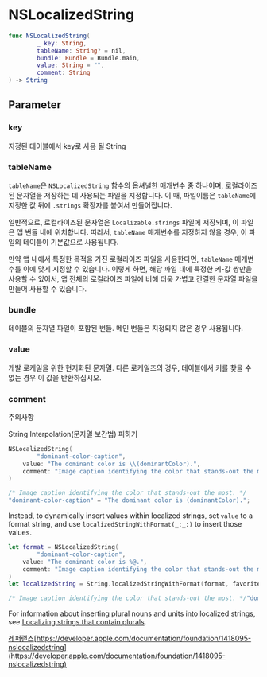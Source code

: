 
# NSLocalizedString

```swift
func NSLocalizedString(
		_ key: String,
		tableName: String? = nil,
		bundle: Bundle = Bundle.main,
		value: String = "",
		comment: String
) -> String
```

## **Parameter**

### **key**

지정된 테이블에서 key로 사용 될 String

### tableName

`tableName`은 `NSLocalizedString` 함수의 옵셔널한 매개변수 중 하나이며, 로컬라이즈된 문자열을 저장하는 데 사용되는 파일을 지정합니다. 이 때, 파일이름은 `tableName`에 지정한 값 뒤에 `.strings` 확장자를 붙여서 만들어집니다.

일반적으로, 로컬라이즈된 문자열은 `Localizable.strings` 파일에 저장되며, 이 파일은 앱 번들 내에 위치합니다. 따라서, `tableName` 매개변수를 지정하지 않을 경우, 이 파일의 테이블이 기본값으로 사용됩니다.

만약 앱 내에서 특정한 목적을 가진 로컬라이즈 파일을 사용한다면, `tableName` 매개변수를 이에 맞게 지정할 수 있습니다. 이렇게 하면, 해당 파일 내에 특정한 키-값 쌍만을 사용할 수 있어서, 앱 전체의 로컬라이즈 파일에 비해 더욱 가볍고 간결한 문자열 파일을 만들어 사용할 수 있습니다.

### bundle

테이블의 문자열 파일이 포함된 번들. 메인 번들은 지정되지 않은 경우 사용됩니다.

### value

개발 로케일을 위한 현지화된 문자열. 다른 로케일즈의 경우, 테이블에서 키를 찾을 수 없는 경우 이 값을 반환하십시오.

### comment

주의사항

String Interpolation(문자열 보간법) 피하기

```swift
NSLocalizedString(
		"dominant-color-caption",
    value: "The dominant color is \\(dominantColor).",
    comment: "Image caption identifying the color that stands-out the most."
)

/* Image caption identifying the color that stands-out the most. */
"dominant-color-caption" = "The dominant color is (dominantColor).";
```

Instead, to dynamically insert values within localized strings, set `value` to a format string, and use `localizedStringWithFormat(_:_:)` to insert those values.

```swift
let format = NSLocalizedString(
		"dominant-color-caption",
    value: "The dominant color is %@.",
    comment: "Image caption identifying the color that stands-out the most."
)
let localizedString = String.localizedStringWithFormat(format, favoriteColor)
```

```swift
/* Image caption identifying the color that stands-out the most. */"dominant-color-copation" = "The dominant color is %@.";
```

For information about inserting plural nouns and units into localized strings, see [Localizing strings that contain plurals](https://developer.apple.com/documentation/xcode/localizing-strings-that-contain-plurals).


[레퍼런스](https://developer.apple.com/documentation/foundation/1418095-nslocalizedstring)[https://developer.apple.com/documentation/foundation/1418095-nslocalizedstring](https://developer.apple.com/documentation/foundation/1418095-nslocalizedstring)
